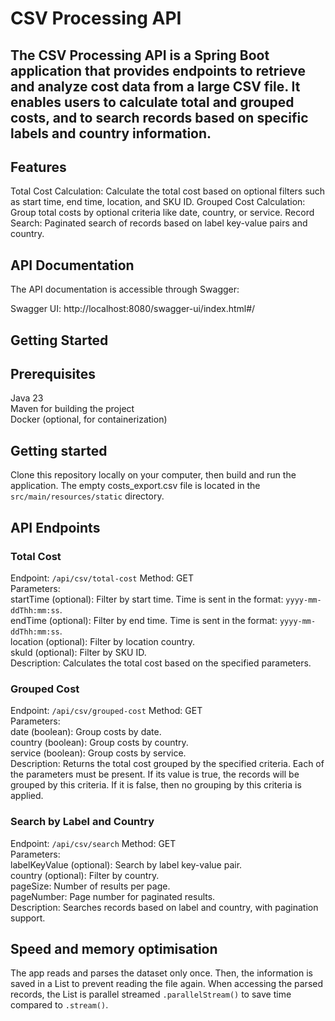 # CSV Processing API
## The CSV Processing API is a Spring Boot application that provides endpoints to retrieve and analyze cost data from a large CSV file. It enables users to calculate total and grouped costs, and to search records based on specific labels and country information.

## Features
Total Cost Calculation: Calculate the total cost based on optional filters such as start time, end time, location, and SKU ID.
Grouped Cost Calculation: Group total costs by optional criteria like date, country, or service.
Record Search: Paginated search of records based on label key-value pairs and country.
## API Documentation
The API documentation is accessible through Swagger:

Swagger UI: http://localhost:8080/swagger-ui/index.html#/
## Getting Started
## Prerequisites
Java 23  
Maven for building the project  
Docker (optional, for containerization)  

## Getting started
Clone this repository locally on your computer, then build and run the application. The empty costs_export.csv file is located in the `src/main/resources/static` directory.

## API Endpoints
### Total Cost
Endpoint: `/api/csv/total-cost`
Method: GET  
Parameters:  
startTime (optional): Filter by start time. Time is sent in the format: `yyyy-mm-ddThh:mm:ss`.  
endTime (optional): Filter by end time. Time is sent in the format: `yyyy-mm-ddThh:mm:ss`.  
location (optional): Filter by location country.  
skuId (optional): Filter by SKU ID.  
Description: Calculates the total cost based on the specified parameters.  
### Grouped Cost
Endpoint: `/api/csv/grouped-cost`
Method: GET  
Parameters:  
date (boolean): Group costs by date.  
country (boolean): Group costs by country.  
service (boolean): Group costs by service.  
Description: Returns the total cost grouped by the specified criteria. Each of the parameters must be present. If its value is true, the records will be grouped by this criteria. If it is false, then no grouping by this criteria is applied.
### Search by Label and Country
Endpoint: `/api/csv/search`
Method: GET  
Parameters:  
labelKeyValue (optional): Search by label key-value pair.  
country (optional): Filter by country.  
pageSize: Number of results per page.  
pageNumber: Page number for paginated results.  
Description: Searches records based on label and country, with pagination support.  

## Speed and memory optimisation
The app reads and parses the dataset only once. Then, the information is saved in a List to prevent reading the file again. When accessing the parsed records, the List is parallel streamed `.parallelStream()` to save time compared to `.stream()`.
